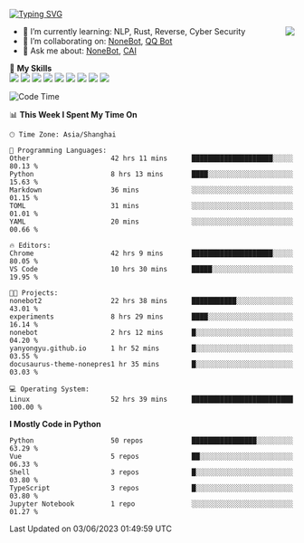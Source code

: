 [![Typing SVG](https://readme-typing-svg.herokuapp.com?size=25&duration=2500&color=8C43EA&vCenter=true&width=200&height=40&lines=Hi+there+%F0%9F%91%8B%F0%9F%8F%BB;I'm+yanyongyu)](https://git.io/typing-svg)

<a href="#">
  <img align="right" src="https://github-readme-stats.vercel.app/api?username=yanyongyu&count_private=true&show_icons=true&bg_color=15,f2f7fd,E0EAFC" />
</a>

- 🌱 I’m currently learning: NLP, Rust, Reverse, Cyber Security
- 👯 I’m collaborating on: [NoneBot](https://github.com/nonebot), [QQ Bot](https://github.com/Mrs4s/go-cqhttp)
- 💬 Ask me about: [NoneBot](https://github.com/nonebot), [CAI](https://github.com/cscs181/CAI)

🌟 **My Skills**  
![](https://img.shields.io/badge/-Python-3e74a2?style=flat-square&logo=Python&logoColor=fff)
![](https://img.shields.io/badge/-Node.js-339933?style=flat-square&logo=Node.js&logoColor=fff)
![](https://img.shields.io/badge/-Vue-4fc08d?style=flat-square&logo=Vue.js&logoColor=fff)
![](https://img.shields.io/badge/-React-2d98ce?style=flat-square&logo=React&logoColor=fff)
![](https://img.shields.io/badge/-Docker-2496ED?style=flat-square&logo=Docker&logoColor=fff)
![](https://img.shields.io/badge/-Linux-000000?style=flat-square&logo=Linux&logoColor=fff)
![](https://img.shields.io/badge/-MySQL-4479A1?style=flat-square&logo=MySQL&logoColor=fff)
![](https://img.shields.io/badge/-Redis-DC382D?style=flat-square&logo=Redis&logoColor=fff)
![](https://img.shields.io/badge/-MongoDB-47A248?style=flat-square&logo=MongoDB&logoColor=fff)

<!--START_SECTION:waka-->
![Code Time](http://img.shields.io/badge/Code%20Time-4%2C173%20hrs%201%20min-blue)

📊 **This Week I Spent My Time On** 

```text
🕑︎ Time Zone: Asia/Shanghai

💬 Programming Languages: 
Other                    42 hrs 11 mins      ████████████████████░░░░░   80.13 % 
Python                   8 hrs 13 mins       ████░░░░░░░░░░░░░░░░░░░░░   15.63 % 
Markdown                 36 mins             ░░░░░░░░░░░░░░░░░░░░░░░░░   01.15 % 
TOML                     31 mins             ░░░░░░░░░░░░░░░░░░░░░░░░░   01.01 % 
YAML                     20 mins             ░░░░░░░░░░░░░░░░░░░░░░░░░   00.66 % 

🔥 Editors: 
Chrome                   42 hrs 9 mins       ████████████████████░░░░░   80.05 % 
VS Code                  10 hrs 30 mins      █████░░░░░░░░░░░░░░░░░░░░   19.95 % 

🐱‍💻 Projects: 
nonebot2                 22 hrs 38 mins      ███████████░░░░░░░░░░░░░░   43.01 % 
experiments              8 hrs 29 mins       ████░░░░░░░░░░░░░░░░░░░░░   16.14 % 
nonebot                  2 hrs 12 mins       █░░░░░░░░░░░░░░░░░░░░░░░░   04.20 % 
yanyongyu.github.io      1 hr 52 mins        █░░░░░░░░░░░░░░░░░░░░░░░░   03.55 % 
docusaurus-theme-nonepres1 hr 35 mins        █░░░░░░░░░░░░░░░░░░░░░░░░   03.03 % 

💻 Operating System: 
Linux                    52 hrs 39 mins      █████████████████████████   100.00 % 
```

**I Mostly Code in Python** 

```text
Python                   50 repos            ████████████████░░░░░░░░░   63.29 % 
Vue                      5 repos             ██░░░░░░░░░░░░░░░░░░░░░░░   06.33 % 
Shell                    3 repos             █░░░░░░░░░░░░░░░░░░░░░░░░   03.80 % 
TypeScript               3 repos             █░░░░░░░░░░░░░░░░░░░░░░░░   03.80 % 
Jupyter Notebook         1 repo              ░░░░░░░░░░░░░░░░░░░░░░░░░   01.27 % 
```




 Last Updated on 03/06/2023 01:49:59 UTC
<!--END_SECTION:waka-->
